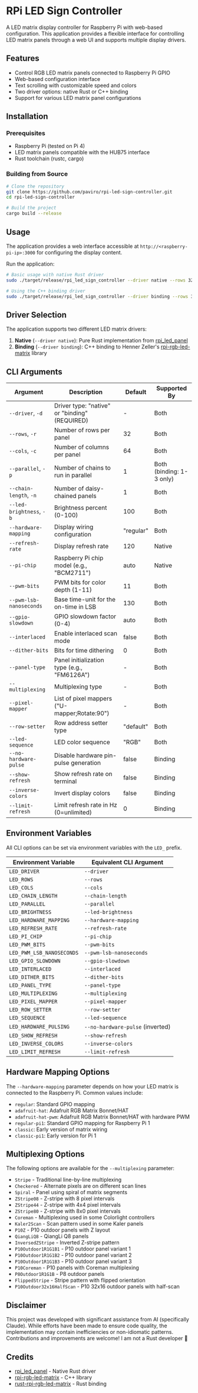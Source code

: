 # RPi LED Sign Controller

A LED matrix display controller for Raspberry Pi with web-based configuration. This application provides a flexible interface for controlling LED matrix panels through a web UI and supports multiple display drivers.

## Features

- Control RGB LED matrix panels connected to Raspberry Pi GPIO
- Web-based configuration interface
- Text scrolling with customizable speed and colors
- Two driver options: native Rust or C++ binding
- Support for various LED matrix panel configurations

## Installation

### Prerequisites

- Raspberry Pi (tested on Pi 4)
- LED matrix panels compatible with the HUB75 interface
- Rust toolchain (rustc, cargo)

### Building from Source

```bash
# Clone the repository
git clone https://github.com/paviro/rpi-led-sign-controller.git
cd rpi-led-sign-controller

# Build the project
cargo build --release

```

## Usage

The application provides a web interface accessible at `http://<raspberry-pi-ip>:3000` for configuring the display content. 

Run the application:

```bash
# Basic usage with native Rust driver
sudo ./target/release/rpi_led_sign_controller --driver native --rows 32 --cols 64 --chain-length 1

# Using the C++ binding driver
sudo ./target/release/rpi_led_sign_controller --driver binding --rows 32 --cols 64 --chain-length 1
```

## Driver Selection

The application supports two different LED matrix drivers:

1. **Native** (`--driver native`): Pure Rust implementation from [rpi_led_panel](https://github.com/EmbersArc/rpi_led_panel)
2. **Binding** (`--driver binding`): C++ binding to Henner Zeller's [rpi-rgb-led-matrix](https://github.com/hzeller/rpi-rgb-led-matrix) library

## CLI Arguments

| Argument | Description | Default | Supported By |
|----------|-------------|---------|-------------|
| `--driver`, `-d` | Driver type: "native" or "binding" (REQUIRED) | - | Both |
| `--rows`, `-r` | Number of rows per panel | 32 | Both |
| `--cols`, `-c` | Number of columns per panel | 64 | Both |
| `--parallel`, `-p` | Number of chains to run in parallel | 1 | Both (binding: 1-3 only) |
| `--chain-length`, `-n` | Number of daisy-chained panels | 1 | Both |
| `--led-brightness`, `-b` | Brightness percent (0-100) | 100 | Both |
| `--hardware-mapping` | Display wiring configuration | "regular" | Both |
| `--refresh-rate` | Display refresh rate | 120 | Native |
| `--pi-chip` | Raspberry Pi chip model (e.g., "BCM2711") | auto | Native |
| `--pwm-bits` | PWM bits for color depth (1-11) | 11 | Both |
| `--pwm-lsb-nanoseconds` | Base time-unit for the on-time in LSB | 130 | Both |
| `--gpio-slowdown` | GPIO slowdown factor (0-4) | auto | Both |
| `--interlaced` | Enable interlaced scan mode | false | Both |
| `--dither-bits` | Bits for time dithering | 0 | Both |
| `--panel-type` | Panel initialization type (e.g., "FM6126A") | - | Both |
| `--multiplexing` | Multiplexing type | - | Both |
| `--pixel-mapper` | List of pixel mappers ("U-mapper;Rotate:90") | - | Both |
| `--row-setter` | Row address setter type | "default" | Both |
| `--led-sequence` | LED color sequence | "RGB" | Both |
| `--no-hardware-pulse` | Disable hardware pin-pulse generation | false | Binding |
| `--show-refresh` | Show refresh rate on terminal | false | Binding |
| `--inverse-colors` | Invert display colors | false | Binding |
| `--limit-refresh` | Limit refresh rate in Hz (0=unlimited) | 0 | Binding |

## Environment Variables

All CLI options can be set via environment variables with the `LED_` prefix.

| Environment Variable | Equivalent CLI Argument |
|----------------------|-------------------------|
| `LED_DRIVER` | `--driver` |
| `LED_ROWS` | `--rows` |
| `LED_COLS` | `--cols` |
| `LED_CHAIN_LENGTH` | `--chain-length` |
| `LED_PARALLEL` | `--parallel` |
| `LED_BRIGHTNESS` | `--led-brightness` |
| `LED_HARDWARE_MAPPING` | `--hardware-mapping` |
| `LED_REFRESH_RATE` | `--refresh-rate` |
| `LED_PI_CHIP` | `--pi-chip` |
| `LED_PWM_BITS` | `--pwm-bits` |
| `LED_PWM_LSB_NANOSECONDS` | `--pwm-lsb-nanoseconds` |
| `LED_GPIO_SLOWDOWN` | `--gpio-slowdown` |
| `LED_INTERLACED` | `--interlaced` |
| `LED_DITHER_BITS` | `--dither-bits` |
| `LED_PANEL_TYPE` | `--panel-type` |
| `LED_MULTIPLEXING` | `--multiplexing` |
| `LED_PIXEL_MAPPER` | `--pixel-mapper` |
| `LED_ROW_SETTER` | `--row-setter` |
| `LED_SEQUENCE` | `--led-sequence` |
| `LED_HARDWARE_PULSING` | `--no-hardware-pulse` (inverted) |
| `LED_SHOW_REFRESH` | `--show-refresh` |
| `LED_INVERSE_COLORS` | `--inverse-colors` |
| `LED_LIMIT_REFRESH` | `--limit-refresh` |

## Hardware Mapping Options

The `--hardware-mapping` parameter depends on how your LED matrix is connected to the Raspberry Pi. Common values include:

- `regular`: Standard GPIO mapping 
- `adafruit-hat`: Adafruit RGB Matrix Bonnet/HAT
- `adafruit-hat-pwm`: Adafruit RGB Matrix Bonnet/HAT with hardware PWM
- `regular-pi1`: Standard GPIO mapping for Raspberry Pi 1
- `classic`: Early version of matrix wiring
- `classic-pi1`: Early version for Pi 1

## Multiplexing Options

The following options are available for the `--multiplexing` parameter:

- `Stripe` - Traditional line-by-line multiplexing
- `Checkered` - Alternate pixels are on different scan lines
- `Spiral` - Panel using spiral of matrix segments
- `ZStripe08` - Z-stripe with 8 pixel intervals
- `ZStripe44` - Z-stripe with 4x4 pixel intervals 
- `ZStripe80` - Z-stripe with 8x0 pixel intervals
- `Coreman` - Multiplexing used in some Colorlight controllers
- `Kaler2Scan` - Scan pattern used in some Kaler panels
- `P10Z` - P10 outdoor panels with Z layout
- `QiangLiQ8` - QiangLi Q8 panels
- `InversedZStripe` - Inverted Z-stripe pattern
- `P10Outdoor1R1G1B1` - P10 outdoor panel variant 1
- `P10Outdoor1R1G1B2` - P10 outdoor panel variant 2
- `P10Outdoor1R1G1B3` - P10 outdoor panel variant 3
- `P10Coreman` - P10 panels with Coreman multiplexing
- `P8Outdoor1R1G1B` - P8 outdoor panels
- `FlippedStripe` - Stripe pattern with flipped orientation
- `P10Outdoor32x16HalfScan` - P10 32x16 outdoor panels with half-scan

## Disclaimer

This project was developed with significant assistance from AI (specifically Claude). While efforts have been made to ensure code quality, the implementation may contain inefficiencies or non-idiomatic patterns. Contributions and improvements are welcome! I am not a Rust developer 🙈

## Credits

- [rpi_led_panel](https://github.com/EmbersArc/rpi_led_panel) - Native Rust driver
- [rpi-rgb-led-matrix](https://github.com/hzeller/rpi-rgb-led-matrix) - C++ library
- [rust-rpi-rgb-led-matrix](https://github.com/rust-rpi-led-matrix/rust-rpi-rgb-led-matrix) - Rust binding